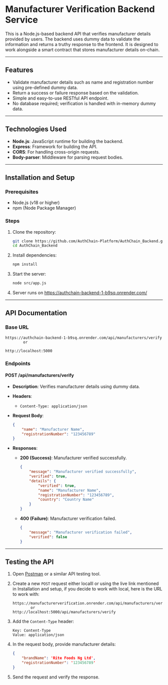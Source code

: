 # **Manufacturer Verification Backend Service**

This is a Node.js-based backend API that verifies manufacturer details provided by users. The backend uses dummy data to validate the information and returns a truthy response to the frontend. It is designed to work alongside a smart contract that stores manufacturer details on-chain.

----------

## **Features**

-   Validate manufacturer details such as name and registration number using pre-defined dummy data.
-   Return a success or failure response based on the validation.
-   Simple and easy-to-use RESTful API endpoint.
-   No database required; verification is handled with in-memory dummy data.

----------

## **Technologies Used**

-   **Node.js**: JavaScript runtime for building the backend.
-   **Express**: Framework for building the API.
-   **CORS**: For handling cross-origin requests.
-   **Body-parser**: Middleware for parsing request bodies.

----------

## **Installation and Setup**

### **Prerequisites**

-   Node.js (v18 or higher)
-   npm (Node Package Manager)

### **Steps**

1.  Clone the repository:
    
    ```bash
    git clone https://github.com/AuthChain-Platform/AuthChain_Backend.git
    cd AuthChain_Backend
    
    ```
    
2.  Install dependencies:
    
    ```bash
    npm install
    ```
    
3.  Start the server:
    
    ```bash
    node src/app.js 
    ```
    
4.  Server runs on https://authchain-backend-1-b9sq.onrender.com/
    

----------

## **API Documentation**

### **Base URL**

```
https://authchain-backend-1-b9sq.onrender.com/api/manufacturers/verify
		or

http://localhost:5000

```

### **Endpoints**

#### **POST /api/manufacturers/verify**

-   **Description**: Verifies manufacturer details using dummy data.
-   **Headers**:
    -   `Content-Type: application/json`
-   **Request Body**:
    
    ```json
    {
        "name": "Manufacturer Name",
        "registrationNumber": "123456789"
    }
    
    ```
    
-   **Responses**:
    -   **200 (Success)**: Manufacturer verified successfully.
        
        ```json
        {
            "message": "Manufacturer verified successfully",
            "verified": true,
            "details": {
                "verified": true,
                "name": "Manufacturer Name",
                "registrationNumber": "123456789",
                "country": "Country Name"
            }
        }
        
        ```
        
    -   **400 (Failure)**: Manufacturer verification failed.
        
        ```json
        {
            "message": "Manufacturer verification failed",
            "verified": false
        }
        
        ```
        

----------

## **Testing the API**

1.  Open [Postman](https://www.postman.com/downloads/) or a similar API testing tool.
2.  Create a new `POST` request either localll or using the live link mentioned in Installation and setup, if you decide to work with local, here is the URL to work with:
    
    ```
    https://manufacturerverification.onrender.com/api/manufacturers/verify
            or
    http://localhost:5000/api/manufacturers/verify
    ```
    
3.  Add the `Content-Type` header:
    
    ```
    Key: Content-Type
    Value: application/json
    
    ```
    
4.  In the request body, provide manufacturer details:
    
    ```json
    {
        "brandName": 'Rite Foods Ng Ltd',
        "registrationNumber": '123456789'
    }
    ```
    
5.  Send the request and verify the response.

